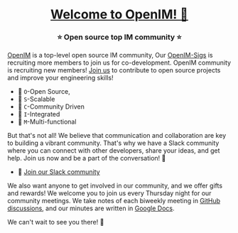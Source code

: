 <h1 align="center" style="border-bottom: none">
    <b>
        <a href="https://github.com/OpenIMSDK">Welcome to OpenIM! 🎉</a><br>
    </b>
</h1>
<h3 align="center" style="border-bottom: none">
      ⭐️  Open source top IM community  ⭐️ <br>
</h3>

[OpenIM](https://github.com/openim) is a top-level open source IM community, Our [OpenIM-Sigs](https://github.com/openim-sigs) is recruiting more members to join us for co-development. OpenIM community is recruiting new members! [Join us](https://github.com/orgs/openimsdk/discussions/426) to contribute to open source projects and improve your engineering skills!

+ 🌟 `O`-Open Source,
+ 🌟 `S`-Scalable
+ 🌟 `C`-Community Driven
+ 🌟 `I`-Integrated
+ 🌟 `M`-Multi-functional


But that's not all! We believe that communication and collaboration are key to building a vibrant community. That's why we have a Slack community where you can connect with other developers, share your ideas, and get help. Join us now and be a part of the conversation! 💬


+ 🚀 [Join our Slack community](https://join.slack.com/t/openimsdk/shared_invite/zt-1tmoj26uf-_FDy3dowVHBiGvLk9e5Xkg)

We also want anyone to get involved in our community, and we offer gifts and rewards! We welcome you to join us every Thursday night for our community meetings. We take notes of each biweekly meeting in [GitHub discussions](https://github.com/OpenIMSDK/Open-IM-Server/discussions/categories/meeting), and our minutes are written in [Google Docs](https://docs.google.com/document/d/1nx8MDpuG74NASx081JcCpxPgDITNTpIIos0DS6Vr9GU/edit?usp=sharing).

We can't wait to see you there! 🎊

